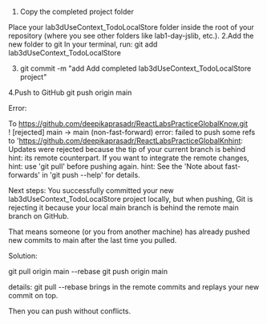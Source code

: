  
 
1. Copy the completed project folder
 
Place your lab3dUseContext_TodoLocalStore folder inside the root of your repository (where you see other folders like lab1-day-jslib, etc.).
2.Add the new folder to git
In your terminal, run:
	git add lab3dUseContext_TodoLocalStore

3. git commit -m "add Add completed lab3dUseContext_TodoLocalStore project"



4.Push to GitHub
git push origin main


Error:

To https://github.com/deepikaprasadr/ReactLabsPracticeGlobalKnow.git       
 ! [rejected]        main -> main (non-fast-forward)
error: failed to push some refs to 'https://github.com/deepikaprasadr/ReactLabsPracticeGlobalKnhint: Updates were rejected because the tip of your current branch is behind
hint: its remote counterpart. If you want to integrate the remote changes,
hint: use 'git pull' before pushing again.
hint: See the 'Note about fast-forwards' in 'git push --help' for details.

Next steps:
You successfully committed your new lab3dUseContext_TodoLocalStore project locally, but when pushing, Git is rejecting it because your local main branch is behind the remote main branch on GitHub.

That means someone (or you from another machine) has already pushed new commits to main after the last time you pulled.

	

Solution:
 

git pull origin main --rebase
git push origin main

details:
git pull --rebase brings in the remote commits and replays your new commit on top.

 
 
Then you can push without conflicts.
 